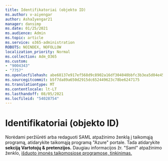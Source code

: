 ```yaml
---
title: Identifikatoriai (objekto ID)
ms.author: v-aiyengar
author: AshaIyengar21
manager: dansimp
ms.date: 01/25/2021
ms.audience: Admin
ms.topic: article
ms.service: o365-administration
ROBOTS: NOINDEX, NOFOLLOW
localization_priority: Normal
ms.collection: Adm_O365
ms.custom:
- "9004343"
- "7757"
ms.openlocfilehash: abe68137e917ef568d9c8902a16df304040bbfc3b3ea5d04e45a5247bd639130
ms.sourcegitcommit: b5f7da89a650d2915dc652449623c78be6247175
ms.translationtype: MT
ms.contentlocale: lt-LT
ms.lasthandoff: 08/05/2021
ms.locfileid: "54028754"
---
```

# <a name="identifiers-entity-id"></a>Identifikatoriai (objekto ID)

Norėdami peržiūrėti arba redaguoti SAML atpažinimo ženklą į taikomąją programą, atidarykite taikomąją programą "Azure" portale. Tada atidarykite **sekciją Vartotojų & pretenzijos.** Daugiau informacijos žr. "Saml" atpažinimo ženklo, [išduoto įmonės taikomosiose programose, tinkinimas.](https://docs.microsoft.com/azure/active-directory/develop/active-directory-saml-claims-customization#editing-nameid)